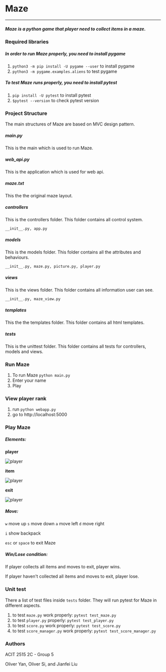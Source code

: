 # Maze
***
##### Maze is a python game that player need to collect items in a maze.


### Required libraries
##### In order to run Maze properly, you need to install pygame
1. ```python3 -m pip install -U pygame --user``` to install pygame
2. ```python3 -m pygame.examples.aliens``` to test pygame
##### To test Maze runs properly, you need to install pytest
1. ```pip install -U pytest``` to install pytest
2. ```$pytest --version``` to check pytest version



### Project Structure
The main structures of Maze are based on MVC design pattern.
##### main.py
This is the main which is used to run Maze.
##### web_api.py
This is the application which is used for web api.
##### maze.txt
This the the original maze layout.
##### controllers
This is the controllers folder. This folder contains all control system.

```__init__.py, app.py```
##### models
This is the models folder. This folder contains all the attributes and behaviours.

```__init__.py, maze.py, picture.py, player.py```
##### views
This is the views folder. This folder contains all information user can see.

```__init__.py, maze_view.py```
##### templates
This the the templates folder. This folder contains all html templates. 
##### tests
This is the unittest folder. This folder contains all tests for controllers, models and views.



### Run Maze
1. To run Maze ```python main.py```
2. Enter your name
3. Play



### View player rank
1. run `python webapp.py`
2. go to http://localhost:5000



### Play Maze
##### Elements:

**player**

![player](./maze/models/player.png "Player")

**item**

![player](./maze/models/item.png "Item")

**exit**

![player](./maze/models/exit.png "exit")

##### Move: 

`w` move up `s` move down `a` move left `d` move right

`i` show backpack

`esc` or `space` to exit Maze

##### Win/Lose condition:

If player collects all items and moves to exit, player wins.

If player haven't collected all items and moves to exit, player lose.



### Unit test
There a list of test files inside `tests` folder. They will run pytest for Maze in different aspects.
1. to test `maze.py` work properly:
```pytest test_maze.py```
2. to test `player.py` properly:
```pytest test_player.py```
3. to test `score.py` work properly:
```pytest test_score.py```
4. to test `score_manager.py` work properly:
```pytest test_score_manager.py```



### Authors
ACIT 2515 2C - Group 5

Oliver Yan, Oliver Si, and Jianfei Liu